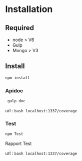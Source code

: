 # Installation

## Required

* node > V6
* Gulp
* Mongo > V3

## Install
``` bash
npm install
```

### Apidoc
``` bash
 gulp doc
```

url : ``` bash localhost:1337/coverage ```


### Test
``` bash
npm Test
```

Rapport Test

url : ``` bash localhost:1337/coverage ```
